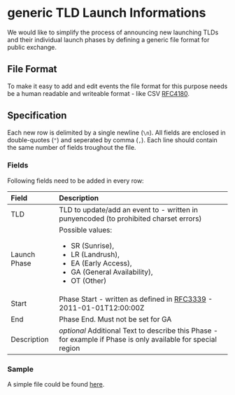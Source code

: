 generic TLD Launch Informations
===============================

We would like to simplify the process of announcing new launching TLDs and their individual launch phases by defining a generic file format for public exchange.

## File Format
To make it easy to add and edit events the file format for this purpose needs be a human readable and writeable format - like CSV [RFC4180](http://www.ietf.org/rfc/rfc4180.txt).

## Specification
Each new row is delimited by a single newline (`\n`). All fields are enclosed in double-quotes (`"`) and seperated by comma (`,`). Each line should contain the same number of fields troughout the file.

### Fields
Following fields need to be added in every row:

| Field | Description |
| :-------- | :----------- |
| TLD | TLD to update/add an event to - written in punyencoded (to prohibited charset errors) |
| Launch Phase | Possible values:<ul><li>SR (Sunrise),<li>LR (Landrush),<li>EA (Early Access),<li>GA (General Availability), <li>OT (Other)</ul> |
| Start | Phase Start - written as defined in [RFC3339](http://www.ietf.org/rfc/rfc3339.txt) - 2011-01-01T12:00:00Z |
| End | Phase End. Must not be set for GA |
| Description | *optional* Additional Text to describe this Phase - for example if Phase is only available for special region |

### Sample
A simple file could be found [here](https://raw.githubusercontent.com/ntldstats/ntldstats_launch/master/sample.csv).
